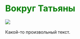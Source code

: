 <h1 style = "color: green"> Вокруг Татьяны </h1>

 

<img src="http://www.kolobok.us/smiles/artists/big/Connie_windowtongue.gif">
              

<html>



<body style="background-image:url(https://kpek8883.github.io/kpek.github.io/91193013.jpg/primer-img.jpg)">
<p>Какой-то произвольный текст.</p>
</body>
</html>


